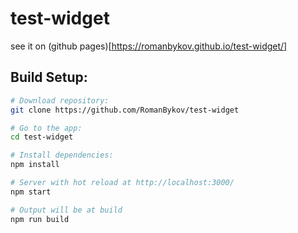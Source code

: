 # test-widget
see it on (github pages)[https://romanbykov.github.io/test-widget/]

## Build Setup:

``` bash
# Download repository:
git clone https://github.com/RomanBykov/test-widget

# Go to the app:
cd test-widget

# Install dependencies:
npm install

# Server with hot reload at http://localhost:3000/
npm start

# Output will be at build
npm run build
```
